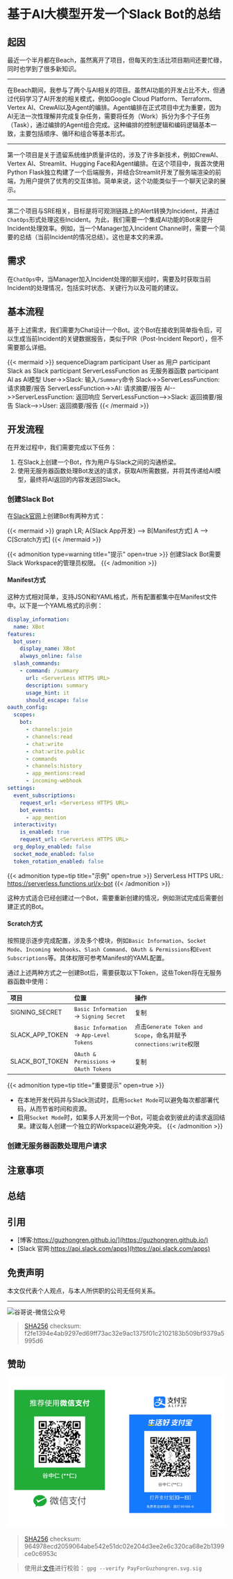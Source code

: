 # 基于AI大模型开发一个Slack Bot的总结


## 起因

最近一个半月都在Beach，虽然离开了项目，但每天的生活比项目期间还要忙碌，同时也学到了很多新知识。

---

在Beach期间，我参与了两个与AI相关的项目。虽然AI功能的开发占比不大，但通过代码学习了AI开发的相关模式，例如Google Cloud Platform、Terraform、Vertex AI、CrewAI以及Agent的编排。Agent编排在正式项目中尤为重要，因为AI无法一次性理解并完成复杂任务，需要将任务（Work）拆分为多个子任务（Task），通过编排的Agent组合完成。这种编排的控制逻辑和编码逻辑基本一致，主要包括顺序、循环和组合等基本形式。

---

第一个项目是关于遗留系统维护质量评估的，涉及了许多新技术，例如CrewAI、Vertex AI、Streamlit、Hugging Face和Agent编排。在这个项目中，我首次使用Python Flask独立构建了一个后端服务，并结合Streamlit开发了服务端渲染的前端，为用户提供了优秀的交互体验。简单来说，这个功能类似于一个聊天记录的展示。

---

第二个项目与SRE相关，目标是将可观测链路上的Alert转换为Incident，并通过`ChatOps`形式处理这些Incident。为此，我们需要一个集成AI功能的Bot来提升Incident处理效率。例如，当一个Manager加入Incident Channel时，需要一个简要的总结（当前Incident的情况总结）。这也是本文的来源。

## 需求

在`ChatOps`中，当Manager加入Incident处理的聊天组时，需要及时获取当前Incident的处理情况，包括实时状态、关键行为以及可能的建议。

## 基本流程

基于上述需求，我们需要为Chat设计一个Bot。这个Bot在接收到简单指令后，可以生成当前Incident的关键数据报告，类似于PIR（Post-Incident Report），但不需要那么详细。

{{< mermaid >}}
sequenceDiagram
  participant User as 用户
  participant Slack as Slack
  participant ServerLessFunction as 无服务器函数
  participant AI as AI模型
  User->>Slack: 输入`/Summary`命令
  Slack->>ServerLessFunction: 请求摘要/报告
  ServerLessFunction->>AI: 请求摘要/报告
  AI-->>ServerLessFunction: 返回响应
  ServerLessFunction-->>Slack: 返回摘要/报告
  Slack-->>User: 返回摘要/报告
{{< /mermaid >}}

## 开发流程

在开发过程中，我们需要完成以下任务：

1. 在Slack上创建一个Bot，作为用户与Slack之间的沟通桥梁。
2. 使用无服务器函数处理Bot发送的请求，获取AI所需数据，并将其传递给AI模型，最终将AI返回的内容发送回Slack。

### 创建Slack Bot

在[Slack官网](https://api.slack.com/apps)上创建Bot有两种方式：

{{< mermaid >}}
graph LR;
    A{Slack App开发} --> B[Manifest方式]
    A --> C[Scratch方式]
{{< /mermaid >}}

{{< admonition type=warning title="提示" open=true >}}
  创建Slack Bot需要Slack Workspace的管理员权限。
{{< /admonition >}}

#### Manifest方式

这种方式相对简单，支持JSON和YAML格式，所有配置都集中在Manifest文件中。以下是一个YAML格式的示例：

```yaml
display_information:
  name: XBot
features:
  bot_user:
    display_name: XBot
    always_online: false
  slash_commands:
    - command: /summary
      url: <ServerLess HTTPS URL>
      description: summary
      usage_hint: it
      should_escape: false
oauth_config:
  scopes:
    bot:
      - channels:join
      - channels:read
      - chat:write
      - chat:write.public
      - commands
      - channels:history
      - app_mentions:read
      - incoming-webhook
settings:
  event_subscriptions:
    request_url: <ServerLess HTTPS URL>
    bot_events:
      - app_mention
  interactivity:
    is_enabled: true
    request_url: <ServerLess HTTPS URL>
  org_deploy_enabled: false
  socket_mode_enabled: false
  token_rotation_enabled: false
```

{{< admonition type=tip title="示例" open=true >}}
  ServerLess HTTPS URL: https://serverless.functions.url/x-bot
{{< /admonition >}}

这种方式适合已经创建过一个Bot，需要重新创建的情况，例如测试完成后需要创建正式的Bot。

#### Scratch方式

按照提示逐步完成配置，涉及多个模块，例如`Basic Information`、`Socket Mode`、`Incoming Webhooks`、`Slash Command`、`OAuth & Permissions`和`Event Subscriptions`等。具体权限可参考Manifest的YAML配置。

通过上述两种方式之一创建Bot后，需要获取以下Token，这些Token将在无服务器函数中使用：

| 项目            | 位置                                     | 操作                                                                       |
| :-------------- | :---------------------------------------- | :------------------------------------------------------------------------ |
| SIGNING_SECRET  | `Basic Information` -> `Signing Secret`   | 复制                                                                       |
| SLACK_APP_TOKEN | `Basic Information` -> `App-Level Tokens` | 点击`Generate Token and Scope`，命名并赋予`connections:write`权限          |
| SLACK_BOT_TOKEN | `OAuth & Permissions` -> `OAuth Tokens`   | 复制                                                                       |

{{< admonition type=tip title="重要提示" open=true >}}
  * 在本地开发代码并与Slack测试时，启用`Socket Mode`可以避免每次都部署代码，从而节省时间和资源。
  * 启用`Socket Mode`时，如果多人开发同一个Bot，可能会收到彼此的请求返回结果。建议每人创建一个独立的Workspace以避免冲突。
{{< /admonition >}}

### 创建无服务器函数处理用户请求

## 注意事项

## 总结

## 引用

* [博客:https://guzhongren.github.io/](https://guzhongren.github.io/)
* [Slack 官网:https://api.slack.com/apps](https://api.slack.com/apps)

## 免责声明

本文仅代表个人观点，与本人所供职的公司无任何关系。

----
![谷哥说-微信公众号](https://cdn.jsdelivr.net/gh/guzhongren/data-hosting@main/20210819/wechat.ae9zxgscqcg.png)
> [SHA256](https://emn178.github.io/online-tools/sha256_checksum.html) checksum: f2fe1394e4ab9297ed69ff73ac32e9ac1375f01c2102183b509bf9379a5995d6

## 赞助

![PayForGuzhongren](/images/pay/PayForGuzhongren.svg)
> [SHA256](https://emn178.github.io/online-tools/sha256_checksum.html) checksum: 964978ecd2059064abe542e51dc02e204d3ee2e6c320ca68e2b1399ce0c6953c

> 使用此[文件](https://guzhongren.github.io/images/pay/payforguzhongren.svg.sig)进行校验： `gpg --verify PayForGuzhongren.svg.sig`

